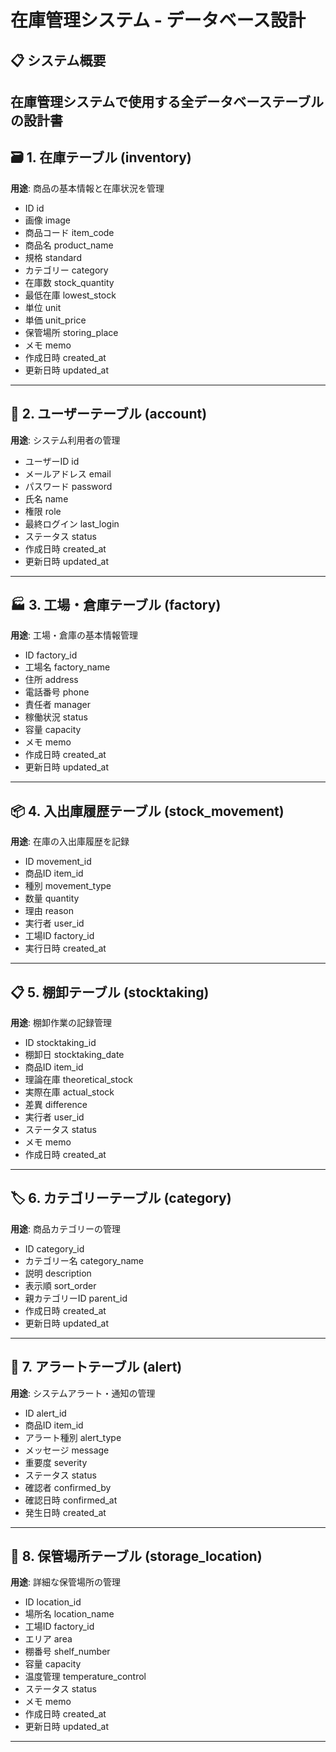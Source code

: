 # 在庫管理システム - データベース設計

## 📋 システム概要
在庫管理システムで使用する全データベーステーブルの設計書
---

## 🗃️ 1. 在庫テーブル (inventory)
**用途**: 商品の基本情報と在庫状況を管理

- ID id
- 画像 image
- 商品コード item_code
- 商品名 product_name
- 規格 standard
- カテゴリー category
- 在庫数 stock_quantity
- 最低在庫 lowest_stock
- 単位 unit
- 単価 unit_price
- 保管場所 storing_place
- メモ memo
- 作成日時 created_at
- 更新日時 updated_at

---

## 👥 2. ユーザーテーブル (account)
**用途**: システム利用者の管理

- ユーザーID id
- メールアドレス email
- パスワード password
- 氏名 name
- 権限 role
- 最終ログイン last_login
- ステータス status
- 作成日時 created_at
- 更新日時 updated_at

---

## 🏭 3. 工場・倉庫テーブル (factory)
**用途**: 工場・倉庫の基本情報管理

- ID factory_id
- 工場名 factory_name
- 住所 address
- 電話番号 phone
- 責任者 manager
- 稼働状況 status
- 容量 capacity
- メモ memo
- 作成日時 created_at
- 更新日時 updated_at

---

## 📦 4. 入出庫履歴テーブル (stock_movement)
**用途**: 在庫の入出庫履歴を記録

- ID movement_id
- 商品ID item_id
- 種別 movement_type
- 数量 quantity
- 理由 reason
- 実行者 user_id
- 工場ID factory_id
- 実行日時 created_at

---

## 📋 5. 棚卸テーブル (stocktaking)
**用途**: 棚卸作業の記録管理

- ID stocktaking_id
- 棚卸日 stocktaking_date
- 商品ID item_id
- 理論在庫 theoretical_stock
- 実際在庫 actual_stock
- 差異 difference
- 実行者 user_id
- ステータス status
- メモ memo
- 作成日時 created_at

---

## 🏷️ 6. カテゴリーテーブル (category)
**用途**: 商品カテゴリーの管理

- ID category_id
- カテゴリー名 category_name
- 説明 description
- 表示順 sort_order
- 親カテゴリーID parent_id
- 作成日時 created_at
- 更新日時 updated_at

---

## 🚨 7. アラートテーブル (alert)
**用途**: システムアラート・通知の管理

- ID alert_id
- 商品ID item_id
- アラート種別 alert_type
- メッセージ message
- 重要度 severity
- ステータス status
- 確認者 confirmed_by
- 確認日時 confirmed_at
- 発生日時 created_at

---



## 📍 8. 保管場所テーブル (storage_location)
**用途**: 詳細な保管場所の管理

- ID location_id
- 場所名 location_name
- 工場ID factory_id
- エリア area
- 棚番号 shelf_number
- 容量 capacity
- 温度管理 temperature_control
- ステータス status
- メモ memo
- 作成日時 created_at
- 更新日時 updated_at

---






